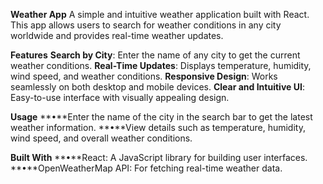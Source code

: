 **Weather App**
A simple and intuitive weather application built with React. This app allows users to search for weather conditions in any city worldwide and provides real-time weather updates.


**Features**
**Search by City**: Enter the name of any city to get the current weather conditions.
**Real-Time Updates**: Displays temperature, humidity, wind speed, and weather conditions.
**Responsive Design**: Works seamlessly on both desktop and mobile devices.
**Clear and Intuitive UI**: Easy-to-use interface with visually appealing design.

**Usage**
**•**Enter the name of the city in the search bar to get the latest weather information.
**•**View details such as temperature, humidity, wind speed, and overall weather conditions.

**Built With**
**•**React: A JavaScript library for building user interfaces.
**•**OpenWeatherMap API: For fetching real-time weather data.
